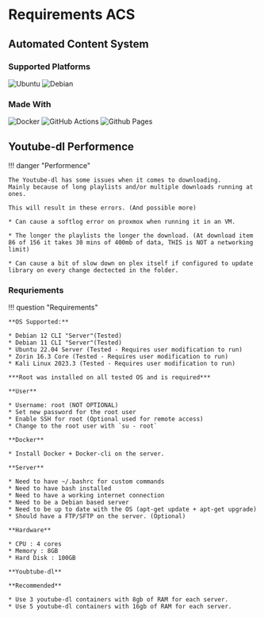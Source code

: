 # Requirements ACS
## Automated Content System 
### Supported Platforms
![Ubuntu](https://img.shields.io/badge/Ubuntu-E95420?style=for-the-badge&logo=ubuntu&logoColor=white) ![Debian](https://img.shields.io/badge/Debian-D70A53?style=for-the-badge&logo=debian&logoColor=white) 

### Made With
![Docker](https://img.shields.io/badge/docker-%230db7ed.svg?style=for-the-badge&logo=docker&logoColor=white) ![GitHub Actions](https://img.shields.io/badge/github%20actions-%232671E5.svg?style=for-the-badge&logo=githubactions&logoColor=white) ![Github Pages](https://img.shields.io/badge/github%20pages-121013?style=for-the-badge&logo=github&logoColor=white)

## Youtube-dl Performence

!!! danger "Performence"

    The Youtube-dl has some issues when it comes to downloading.
    Mainly because of long playlists and/or multiple downloads running at ones.

    This will result in these errors. (And possible more)

    * Can cause a softlog error on proxmox when running it in an VM.

    * The longer the playlists the longer the download. (At download item 86 of 156 it takes 30 mins of 400mb of data, THIS is NOT a networking limit)

    * Can cause a bit of slow down on plex itself if configured to update library on every change dectected in the folder.

### Requriements 
!!! question "Requirements"

    **OS Supported:**

    * Debian 12 CLI "Server"(Tested) 
    * Debian 11 CLI "Server"(Tested)
    * Ubuntu 22.04 Server (Tested - Requires user modification to run)
    * Zorin 16.3 Core (Tested - Requires user modification to run) 
    * Kali Linux 2023.3 (Tested - Requires user modification to run)

    ***Root was installed on all tested OS and is required***

    **User**

    * Username: root (NOT OPTIONAL)
    * Set new password for the root user
    * Enable SSH for root (Optional used for remote access)
    * Change to the root user with `su - root`

    **Docker**

    * Install Docker + Docker-cli on the server.

    **Server**

    * Need to have ~/.bashrc for custom commands
    * Need to have bash installed
    * Need to have a working internet connection
    * Need to be a Debian based server
    * Need to be up to date with the OS (apt-get update + apt-get upgrade)
    * Should have a FTP/SFTP on the server. (Optional)
    
    **Hardware**

    * CPU : 4 cores
    * Memory : 8GB
    * Hard Disk : 100GB

    **Youbtube-dl**

    **Recommended**

    * Use 3 youtube-dl containers with 8gb of RAM for each server.
    * Use 5 youtube-dl containers with 16gb of RAM for each server.

